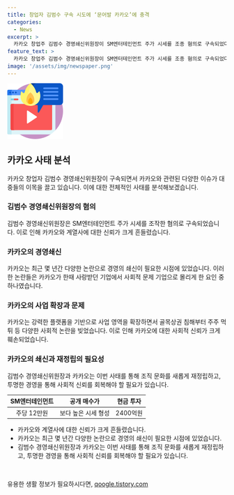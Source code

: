 ```yaml
---
title: 창업자 김범수 구속 시도에 ‘문어발 카카오’에 충격
categories:
  - News
excerpt: >
  카카오 창업주 김범수 경영쇄신위원장이 SM엔터테인먼트 주가 시세를 조종 혐의로 구속되었다. 카카오는 골목상권 침해부터 주식 먹튀까지 사회적 논란을 빚으며 최대 위기에 직면했다. 만일 김 위원장이 형을 받으면 카카오뱅크는 강제 매각 대상이 될 것이다. 이에 카카오그룹은 사회적 문제 기업으로 추락했으며, 재판에서 윤리와 책임을 바탕으로 경영 쇄신을 통해 혁신성을 되찾아야 한다.
feature_text: >
  카카오 창업주 김범수 경영쇄신위원장이 SM엔터테인먼트 주가 시세를 조종 혐의로 구속되었다. 카카오는 골목상권 침해부터 주식 먹튀까지 사회적 논란을 빚으며 최대 위기에 직면했다. 만일 김 위원장이 형을 받으면 카카오뱅크는 강제 매각 대상이 될 것이다. 이에 카카오그룹은 사회적 문제 기업으로 추락했으며, 재판에서 윤리와 책임을 바탕으로 경영 쇄신을 통해 혁신성을 되찾아야 한다.
image: '/assets/img/newspaper.png'
---
```


<p><img src="/assets/img/news.png" alt="rentncar 속보" /></p>

<h2 data-ke-size="size26">카카오 사태 분석</h2>

<p data-ke-size="size16">카카오 창업자 김범수 경영쇄신위원장이 구속되면서 카카오와 관련된 다양한 이슈가 대중들의 이목을 끌고 있습니다. 이에 대한 전체적인 사태를 분석해보겠습니다.</p>

<h3>김범수 경영쇄신위원장의 혐의</h3>

<p data-ke-size="size16">김범수 경영쇄신위원장은 SM엔터테인먼트 주가 시세를 조작한 혐의로 구속되었습니다. 이로 인해 카카오와 계열사에 대한 신뢰가 크게 흔들렸습니다.</p>

<h3>카카오의 경영쇄신</h3>

<p data-ke-size="size16">카카오는 최근 몇 년간 다양한 논란으로 경영의 쇄신이 필요한 시점에 있었습니다. 이러한 논란들은 카카오가 한때 사랑받던 기업에서 사회적 문제 기업으로 몰리게 한 요인 중 하나였습니다.</p>

<h3>카카오의 사업 확장과 문제</h3>

<p data-ke-size="size16">카카오는 강력한 플랫폼을 기반으로 사업 영역을 확장하면서 골목상권 침해부터 주주 먹튀 등 다양한 사회적 논란을 빚었습니다. 이로 인해 카카오에 대한 사회적 신뢰가 크게 훼손되었습니다.</p>

<h3>카카오의 쇄신과 재정립의 필요성</h3>

<p data-ke-size="size16">김범수 경영쇄신위원장과 카카오는 이번 사태를 통해 조직 문화를 새롭게 재정립하고, 투명한 경영을 통해 사회적 신뢰를 회복해야 할 필요가 있습니다.</p>

<table>
<thead>
<tr>
<th style="text-align: center;">SM엔터테인먼트</th>
<th style="text-align: center;">공개 매수가</th>
<th style="text-align: center;">현금 투자</th>
</tr>
</thead>
<tbody>
<tr>
<td style="text-align: center;">주당 12만원</td>
<td style="text-align: center;">보다 높은 시세 형성</td>
<td style="text-align: center;">2400억원</td>
</tr>
</tbody>
</table>

<ul>
<li>카카오와 계열사에 대한 신뢰가 크게 흔들렸습니다.</li>
<li>카카오는 최근 몇 년간 다양한 논란으로 경영의 쇄신이 필요한 시점에 있었습니다.</li>
<li>김범수 경영쇄신위원장과 카카오는 이번 사태를 통해 조직 문화를 새롭게 재정립하고, 투명한 경영을 통해 사회적 신뢰를 회복해야 할 필요가 있습니다.</li>
</ul>

<p data-ke-size="size16">&nbsp;</p>
유용한 생활 정보가 필요하시다면, <a href="https://qoogle.tistory.com" rel="dofollow">qoogle.tistory.com</a>


